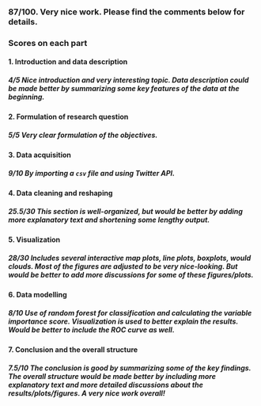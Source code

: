 ### 87/100. Very nice work. Please find the comments below for details.
### Scores on each part
#### 1. Introduction and data description 
##### 4/5 Nice introduction and very interesting topic. Data description could be made better by summarizing some key features of the data at the beginning. 
#### 2. Formulation of research question
##### 5/5 Very clear formulation of the objectives. 
#### 3. Data acquisition
##### 9/10 By importing a `csv` file and using Twitter API. 
#### 4. Data cleaning and reshaping
##### 25.5/30 This section is well-organized, but would be better by adding more explanatory text and shortening some lengthy output. 
#### 5. Visualization
##### 28/30 Includes several interactive map plots, line plots, boxplots, would clouds. Most of the figures are adjusted to be very nice-looking. But would be better to add more discussions for some of these figures/plots. 
#### 6. Data modelling
##### 8/10 Use of random forest for classification and calculating the variable importance score. Visualization is used to better explain the results. Would be better to include the ROC curve as well. 
#### 7. Conclusion and the overall structure 
##### 7.5/10 The conclusion is good by summarizing some of the key findings. The overall structure would be made better by including more explanatory text and more detailed discussions about the results/plots/figures. A very nice work overall!
